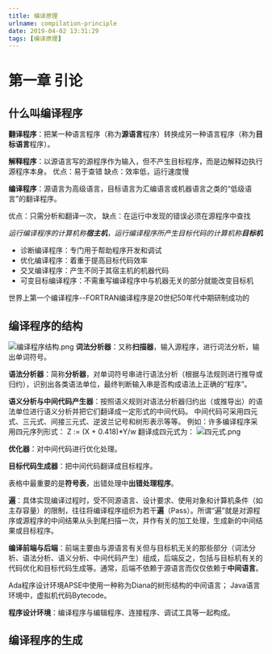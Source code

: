 ```yaml
---
title: 编译原理
urlname: compilation-principle
date: 2019-04-02 13:31:29
tags: [编译原理]
---
```

# 第一章	引论 #
## 什么叫编译程序
**翻译程序**：把某一种语言程序（称为**源语言**程序）转换成另一种语言程序（称为**目标语言**程序）。

**解释程序**：以源语言写的源程序作为输入，但不产生目标程序，而是边解释边执行源程序本身。
优点：易于查错
缺点：效率低，运行速度慢

**编译程序**：源语言为高级语言，目标语言为汇编语言或机器语言之类的“低级语言”的翻译程序。
<!--more-->
优点：只需分析和翻译一次，
缺点：在运行中发现的错误必须在源程序中查找

*运行编译程序的计算机称**宿主机**，运行编译程序所产生目标代码的计算机称**目标机***
+ 诊断编译程序：专门用于帮助程序开发和调试
+ 优化编译程序：着重于提高目标代码效率
+ 交叉编译程序：产生不同于其宿主机的机器代码
+ 可变目标编译程序：不需重写编译程序中与机器无关的部分就能改变目标机

世界上第一个编译程序--FORTRAN编译程序是20世纪50年代中期研制成功的

## 编译程序的结构
![编译程序结构.png](https://i.loli.net/2019/04/02/5ca35e7179f8d.png)
**词法分析器**：又称**扫描器**，输入源程序，进行词法分析，输出单词符号。

**语法分析器**：简称**分析器**，对单词符号串进行语法分析（根据与法规则进行推导或归约），识别出各类语法单位，最终判断输入串是否构成语法上正确的“程序”。

**语义分析与中间代码产生器**：按照语义规则对语法分析器归约出（或推导出）的语法单位进行语义分析并把它们翻译成一定形式的中间代码。
中间代码可采用四元式、三元式、间接三元式、逆波兰记号和树形表示等等。
例如：许多编译程序采用四元序列形式：
Z := (X + 0.418)*Y/w 翻译成四元式为：
![四元式.png](https://i.loli.net/2019/04/12/5cb08214a1577.png)

**优化器**：对中间代码进行优化处理。

**目标代码生成器**：把中间代码翻译成目标程序。

表格中最重要的是**符号表**，出错处理中**出错处理程序**。

**遍**：具体实现编译过程时，受不同源语言、设计要求、使用对象和计算机条件（如主存容量）的限制，往往将编译程序组织为若干**遍**（Pass）。所谓“遍”就是对源程序或源程序的中间结果从头到尾扫描一次，并作有关的加工处理，生成新的中间结果或目标程序。

**编译前端与后端**：前端主要由与源语言有关但与目标机无关的那些部分（词法分析、语法分析、语义分析、中间代码产生）组成，后端反之，包括与目标机有关的代码优化和目标代码生成等。通常，后端不依赖于源语言而仅仅依赖于**中间语言**。

Ada程序设计环境APSE中使用一种称为Diana的树形结构的中间语言；
Java语言环境中，虚拟机代码Bytecode。

**程序设计环境**：编译程序与编辑程序、连接程序、调试工具等一起构成。

## 编译程序的生成
